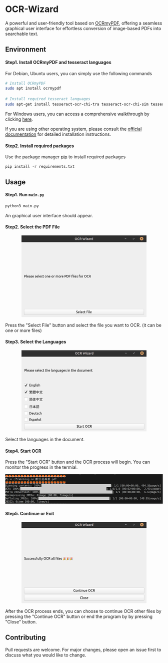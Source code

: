 # OCR-Wizard

A powerful and user-friendly tool based on [OCRmyPDF](https://github.com/ocrmypdf/OCRmyPDF), offering a seamless graphical user interface for effortless conversion of image-based PDFs into searchable  text.

## Environment 
#### Step1. Install OCRmyPDF and tesseract languages

For Debian, Ubuntu users, you can simply use the following commands
```bash
# Install OCRmyPDF
sudo apt install ocrmypdf

# Install required tesseract languages
sudo apt-get install tesseract-ocr-chi-tra tesseract-ocr-chi-sim tesseract-ocr-jpn tesseract-ocr-deu tesseract-ocr-spa 
```

For Windows users, you can access a comprehensive walkthrough by clicking [here](./WindowsEnv.md).

If you are using other operating system, please consult the [official documentation](https://ocrmypdf.readthedocs.io/en/latest/installation.html) for detailed installation instructions.


#### Step2. Install required packages
Use the package manager [pip](https://pip.pypa.io/en/stable/) to install required packages
```bash!
pip install -r requirements.txt
```

## Usage
#### Step1. Run `main.py`
```bash
python3 main.py
```
An graphical user interface should appear. 


#### Step2. Select the PDF File 
<p align="center">
    <img src="images/fileselection.png" alt="GUI" width="400">
</p>

Press the "Select File" button and select the file you want to OCR. (it can be one or more files)

#### Step3. Select the Languages
<p align="center">
    <img src="images/langselection.png" alt="GUI" width="400">
</p>
Select the languages in the document.

#### Step4. Start OCR
Press the "Start OCR" button and the OCR process will begin. You can monitor the progress in the termial.
<p align="center">
    <img src="images/termial.png" alt="GUI" width="600">
</p>

#### Step5. Continue or Exit 
<p align="center">
    <img src="images/endingwin.png" alt="GUI" width="400">
</p>
After the OCR process ends, you can choose to continue OCR other files by pressing the "Continue OCR" button or end the program by by pressing "Close" button. 

## Contributing

Pull requests are welcome. For major changes, please open an issue first to discuss what you would like to change.

